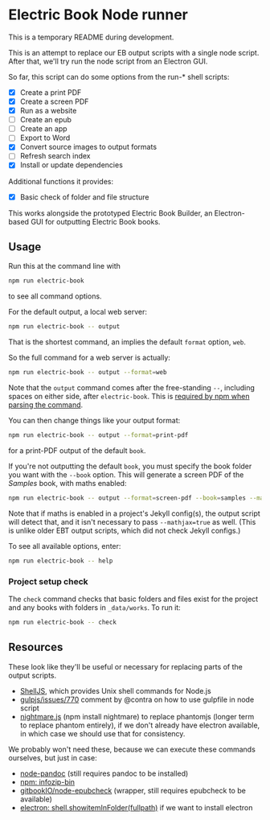 # Electric Book Node runner

This is a temporary README during development.

This is an attempt to replace our EB output scripts with a single node script. After that, we'll try run the node script from an Electron GUI.

So far, this script can do some options from the run-* shell scripts:

- [x]  Create a print PDF
- [x]  Create a screen PDF
- [x]  Run as a website
- [ ]  Create an epub
- [ ]  Create an app
- [ ]  Export to Word
- [x]  Convert source images to output formats
- [ ]  Refresh search index
- [x]  Install or update dependencies

Additional functions it provides:

- [x] Basic check of folder and file structure

This works alongside the prototyped Electric Book Builder, an Electron-based GUI for outputting Electric Book books.


## Usage

Run this at the command line with

```sh
npm run electric-book
```

to see all command options.

For the default output, a local web server:

```sh
npm run electric-book -- output
```

That is the shortest command, an implies the default `format` option, `web`.

So the full command for a web server is actually:

```sh
npm run electric-book -- output --format=web
```

Note that the `output` command comes after the free-standing ` -- `, including spaces on either side, after `electric-book`. This is [required by npm when parsing the command](https://medium.com/fhinkel/the-curious-case-of-double-dashes-b5e7711698f).

You can then change things like your output format:

```sh
npm run electric-book -- output --format=print-pdf
```

for a print-PDF output of the default `book`.

If you're not outputting the default `book`, you must specify the book folder you want with the `--book` option. This will generate a screen PDF of the *Samples* book, with maths enabled:

```sh
npm run electric-book -- output --format=screen-pdf --book=samples --mathjax=true
```

Note that if maths is enabled in a project's Jekyll config(s), the output script will detect that, and it isn't necessary to pass `--mathjax=true` as well. (This is unlike older EBT output scripts, which did not check Jekyll configs.)

To see all available options, enter:

```sh
npm run electric-book -- help
```


### Project setup check

The `check` command checks that basic folders and files exist for the project and any books with folders in `_data/works`. To run it:

```sh
npm run electric-book -- check
```


## Resources

These look like they'll be useful or necessary for replacing parts of the output scripts.

- [ShellJS](https://github.com/shelljs/shelljs), which provides Unix shell commands for Node.js
- [gulpjs/issues/770](https://github.com/gulpjs/gulp/issues/770#issuecomment-63121203) comment by @contra on how to use gulpfile in node script
- [nightmare.js](http://www.nightmarejs.org/) (npm install nightmare) to replace phantomjs (longer term to replace phantom entirely), if we don't already have electron available, in which case we should use that for consistency.

We probably won't need these, because we can execute these commands ourselves, but just in case:

- [node-pandoc](https://www.npmjs.com/package/node-pandoc) (still requires pandoc to be installed)
- [npm: infozip-bin](https://www.npmjs.com/package/infozip-bin)
- [gitbookIO/node-epubcheck](https://github.com/gitbookIO/node-epubcheck) (wrapper, still requires epubcheck to be available)
- [electron: shell.showitemInFolder(fullpath)](https://github.com/electron/electron/blob/master/docs/api/shell.md#shellshowiteminfolderfullpath) if we want to install electron

